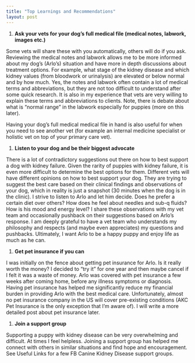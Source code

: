 ```yaml
---
title: "Top Learnings and Recommendations"
layout: post
---
```


1. **Ask your vets for your dog’s full medical file (medical notes, labwork, images etc.)** 

Some vets will share these with you automatically, others will do if you ask. Reviewing the medical notes and labwork allows me to be more informed about my dog’s (Arlo’s) situation and have more in depth discussions about treatment options. For example, what stage of the kidney disease and which kidney values (from bloodwork or urinalysis) are elevated or below normal and by how much. Yes, the notes and labwork often contain a lot of medical terms and abbreviations, but they are not too difficult to understand after some quick research. It is also in my experience that vets are very willing to explain these terms and abbreviations to clients. Note, there is debate about what is “normal range” in the labwork especially for puppies (more on this later).

Having your dog’s full medical medical file in hand is also useful for when you need to see another vet (for example an internal medicine specialist or holistic vet on top of your primary care vet). 

1. **Listen to your dog and be their biggest advocate**

There is a lot of contradictory suggestions out there on how to best support a dog with kidney failure. Given the rarity of puppies with kidney failure, it is even more difficult to determine the best options for them. Different vets will have different opinions on how to best support your dog. They are trying to suggest the best care based on their clinical findings and observations of your dog, which in reality is just a snapshot (30 minutes when the dog is in the clinic). I strive to listen to Arlo and let him decide.  Does he prefer a certain diet over others?  How does he feel about needles and sub-q fluids? How is his mood and energy level? I share these observations with my vet team and occasionally pushback on their suggestions based on Arlo’s response.  I am deeply grateful to have a vet team who understands my philosophy and respects (and maybe even appreciates) my questions and pushbacks. Ultimately, I want Arlo to be a happy puppy and enjoy life as much as he can. 

1. **Get pet insurance if you can**

I was initially on the fence about getting pet insurance for Arlo. Is it really worth the money?  I decided to “try it” for one year and then maybe cancel if I felt it was a waste of money. Arlo was covered with pet insurance a few weeks after coming home, before any illness symptoms or diagnosis. Having pet insurance has helped me significantly reduce my financial burden in providing Arlo with the best medical care.  Unfortunately, almost no pet insurance company in the US will cover pre-existing conditions (AKC Pet Insurance is the only exception that I’m aware of). I will write a more detailed post about pet insurance later.

1. **Join a support group**

Supporting a puppy with kidney disease can be very overwhelming and difficult. At times I feel helpless. Joining a support group has helped me connect with others in similar situations and find hope and encouragement.  See Useful Links for a few FB Canine Kidney Disease support groups.